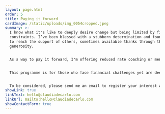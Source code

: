 ```yaml
---
layout: page.html
order: 5
title: Paying it forward
cardImage: /static/uploads/img_0054cropped.jpeg
summary: >-
  I know what it's like to deeply desire change but being limited by financial
  constraints. I’ve been blessed with a stubborn determination and found my way
  to reach the support of others, sometimes available thanks through their
  generosity. 


  As a way to pay it forward, I'm offering reduced rate coaching or mentoring sessions to help someone else on their journey.


  This programme is for those who face financial challenges yet are deeply committed to personal growth and transformation.


  To be considered, please send me an email to register your interest and I'll be in touch[](mailto:hello@claudiadecarlo.com)
showLink: true
linkText: hello@claudiadecarlo.com
linkUrl: mailto:hello@claudiadecarlo.com
showContactForm: true
---
```


